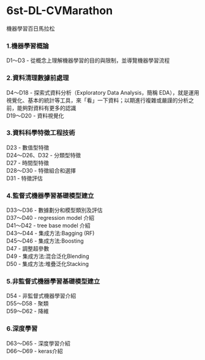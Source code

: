 # 6st-DL-CVMarathon
機器學習百日馬拉松

### 1.機器學習概論
D1〜D3 - 從概念上理解機器學習的目的與限制，並導覽機器學習流程  

### 2.資料清理數據前處理
D4〜D18 - 探索式資料分析（Exploratory Data Analysis，簡稱 EDA），就是運用視覺化、基本的統計等工具，來「看」一下資料；以期進行複雜或嚴謹的分析之前，能夠對資料有更多的認識    
D19〜D20 - 資料視覺化  

### 3.資料科學特徵工程技術  
D23 - 數值型特徵  
D24〜D26、D32 - 分類型特徵  
D27 - 時間型特徵  
D28〜D30 - 特徵組合和選擇  
D31 - 特徵評估  

### 4.監督式機器學習基礎模型建立  
D33〜D36 - 數據劃分和模型類別及評估  
D37〜D40 - regression model 介紹  
D41〜D42 - tree base model 介紹  
D43〜D44 - 集成方法:Bagging (RF)  
D45〜D46 - 集成方法:Boosting  
D47 - 調整超參數  
D49 - 集成方法:混合泛化Blending  
D50 - 集成方法:堆疊泛化Stacking

### 5.非監督式機器學習基礎模型建立  
D54 - 非監督式機器學習介紹  
D55〜D58 - 聚類  
D59〜D62 - 降維  

### 6.深度學習  
D63〜D65 - 深度學習介紹  
D66〜D69 - keras介紹  


